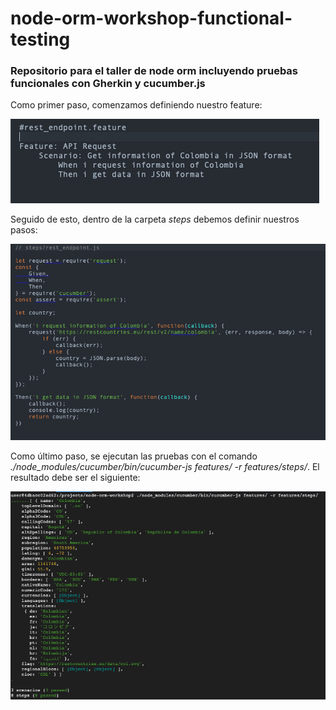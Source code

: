# node-orm-workshop-functional-testing
### Repositorio para el taller de node orm incluyendo pruebas funcionales con Gherkin y cucumber.js

Como primer paso, comenzamos definiendo nuestro feature:

![rest_endpoint.feature](images/rest_feature.png)

Seguido de esto, dentro de la carpeta _steps_ debemos definir nuestros pasos:

![rest_endpoint.js](images/rest_js.png)

Como último paso, se ejecutan las pruebas con el comando _./node_modules/cucumber/bin/cucumber-js features/ -r features/steps/_. El resultado debe ser el siguiente:

![](images/results_passed.png)
